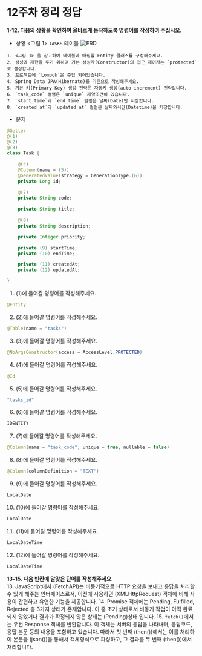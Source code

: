 # 12주차 정리 정답
**1-12. 다음의 상황을 확인하여 올바르게 동작하도록 명령어를 작성하여 주십시오.**  

- 상황
<그림 1> `TASKS` 테이블
![ERD](https://github.com/user-attachments/assets/e995afc8-6b42-4a10-982d-796b97bfb61c)
```text
1. <그림 1> 을 참고하여 테이블과 매핑할 Entity 클래스를 구성해주세요.
2. 생성에 제한을 두기 위하여 기본 생성자(Constructor)의 접근 제어자는 `protected`로 설정합니다.
3. 프로젝트에 `Lombok`은 주입 되어있습니다. 
4. Spring Data JPA(Hibernate)를 기준으로 작성해주세요.
5. 기본 키(Primary Key) 생성 전략은 자동키 생성(auto increment) 전략입니다.
6. `task_code` 컬럼은 `unique` 제약조건이 있습니다.
7. `start_time`과 `end_time` 컬럼은 날짜(Date)만 저장합니다.
8. `created_at`과 `updated_at` 컬럼은 날짜와시간(Datetime)을 저장합니다.
```

- 문제
```java
@Getter
@(1) 
@(2)  
@(3) 
class Task {
	
	@(4)
	@Column(name = (5))
	@GeneratedValue(strategy = GenerationType.(6))
	private Long id;

	@(7)
	private String code;
	
	private String title;
	
	@(8)
	private String description;

	private Integer priority;

	private (9) startTime;
	private (10) endTime;

	private (11) createdAt;
	private (12) updatedAt;

}
```

1. (1)에 들어갈 명령어를 작성해주세요.
```java
@Entity
```
2. (2)에 들어갈 명령어를 작성해주세요.
```java
@Table(name = "tasks")
```
3. (3)에 들어갈 명령어를 작성해주세요.
```java
@NoArgsConstructor(access = AccessLevel.PROTECTED)
```
4. (4)에 들어갈 명령어를 작성해주세요.
```java
@Id
```
5. (5)에 들어갈 명령어를 작성해주세요.
```java
"tasks_id"
```
6. (6)에 들어갈 명령어를 작성해주세요.
```java
IDENTITY
```
7. (7)에 들어갈 명령어를 작성해주세요.
```java
@Column(name = "task_code", unique = true, nullable = false)
```
8. (8)에 들어갈 명령어를 작성해주세요.
```java
@Column(columnDefinition = "TEXT") 
```
9. (9)에 들어갈 명령어를 작성해주세요.
```java
LocalDate
```
10. (10)에 들어갈 명령어를 작성해주세요.
```java
LocalDate
```
11. (11)에 들어갈 명령어를 작성해주세요.
```java
LocalDateTime
```
12. (12)에 들어갈 명령어를 작성해주세요.
```java
LocalDateTime
```

**13-15. 다음 빈칸에 알맞은 단어를 작성해주세요.**  
13. JavaScript에서 (FetchAPI)는 비동기적으로 HTTP 요청을 보내고 응답을 처리할 수 있게 해주는 인터페이스로서, 이전에 사용하던 (XMLHttpRequest) 객체에 비해 사용이 간편하고 유연한 기능을 제공합니다.
14. Promise 객체에는 Pending, Fulfilled, Rejected 총 3가지 상태가 존재합니다. 이 중 초기 상태로서 비동기 작업이 아직 완료되지 않았거나 결과가 확정되지 않은 상태는 (Pending)상태 입니다.
15. `fetch()`에서는 우선 Response 객체를 반환합니다. 이 객체는 서버의 응답을 나타내며, 응답코드, 응답 본문 등의 내용을 포함하고 있습니다. 따라서 첫 번째 (then())에서는 이를 처리하여 본문을 (json())을 통해서 객체형식으로 파싱하고, 그 결과를 두 번째 (then())에서 처리합니다.
